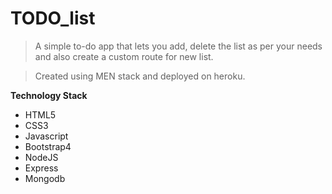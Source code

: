 # TODO_list

> A simple to-do app that lets you add, delete the list as per your needs and also create a custom route for new list.

> Created using MEN stack and deployed on heroku.

**Technology Stack**

- HTML5
- CSS3
- Javascript
- Bootstrap4
- NodeJS
- Express
- Mongodb
